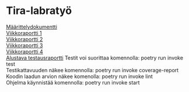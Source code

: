 # Tira-labratyö

[Määrittelydokumentti](https://github.com/tirhelen/tiralabra/blob/2421251481009fb360f52bffd6505a979e53effd/documentation/maarittelydokumentti.md)
<br>
[Viikkoraportti 1](https://github.com/tirhelen/tiralabra/blob/2421251481009fb360f52bffd6505a979e53effd/documentation/viikkoraportti1.md)
<br>
[Viikkoraportti 2](https://github.com/tirhelen/tiralabra/blob/4ae8336c337cfd561237d3ec72ae782562ecc6cb/documentation/viikkoraportti2.md)
<br>
[Viikkoraportti 3](https://github.com/tirhelen/tiralabra/blob/528594081a7cb19717c8f41e61bbd97692fdc6bd/documentation/viikkoraportti3.md)
<br>
[Viikkoraportti 4](https://github.com/tirhelen/tiralabra/blob/87dd8a3d9359f39fa4250d2d9c87909a7e4632c7/documentation/viikkoraportti4.md)
<br>
[Alustava testausraportti](https://github.com/tirhelen/tiralabra/blob/87dd8a3d9359f39fa4250d2d9c87909a7e4632c7/documentation/testausraportti.md)
Testit voi suorittaa komennolla: poetry run invoke test <br>
Testikattavuuden näkee komennolla: poetry run invoke coverage-report <br>
Koodin laadun arvion näkee komenolla: poetry run invoke lint <br>
Ohjelma käynnistää komennolla: poetry run invoke start 

